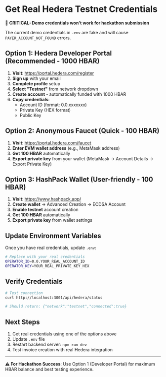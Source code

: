 # Get Real Hedera Testnet Credentials

🚨 **CRITICAL: Demo credentials won't work for hackathon submission**

The current demo credentials in `.env` are fake and will cause `PAYER_ACCOUNT_NOT_FOUND` errors.

## Option 1: Hedera Developer Portal (Recommended - 1000 HBAR)

1. **Visit**: https://portal.hedera.com/register
2. **Sign up** with your email
3. **Complete profile** setup
4. **Select "Testnet"** from network dropdown
5. **Create account** - automatically funded with 1000 HBAR
6. **Copy credentials**:
   - Account ID (format: 0.0.xxxxxxx)
   - Private Key (HEX format)
   - Public Key

## Option 2: Anonymous Faucet (Quick - 100 HBAR)

1. **Visit**: https://portal.hedera.com/faucet
2. **Enter EVM wallet address** (e.g., MetaMask address)
3. **Get 100 HBAR** automatically
4. **Export private key** from your wallet (MetaMask → Account Details → Export Private Key)

## Option 3: HashPack Wallet (User-friendly - 100 HBAR)

1. **Visit**: https://www.hashpack.app/
2. **Create wallet** → Advanced Creation → ECDSA Account
3. **Enable testnet** account creation
4. **Get 100 HBAR** automatically
5. **Export private key** from wallet settings

## Update Environment Variables

Once you have real credentials, update `.env`:

```bash
# Replace with your real credentials
OPERATOR_ID=0.0.YOUR_REAL_ACCOUNT_ID
OPERATOR_KEY=YOUR_REAL_PRIVATE_KEY_HEX
```

## Verify Credentials

```bash
# Test connection
curl http://localhost:3001/api/hedera/status

# Should return: {"network":"testnet","connected":true}
```

## Next Steps

1. Get real credentials using one of the options above
2. Update `.env` file
3. Restart backend server: `npm run dev`
4. Test invoice creation with real Hedera integration

---

**⚠️ For Hackathon Success**: Use Option 1 (Developer Portal) for maximum HBAR balance and best testing experience.